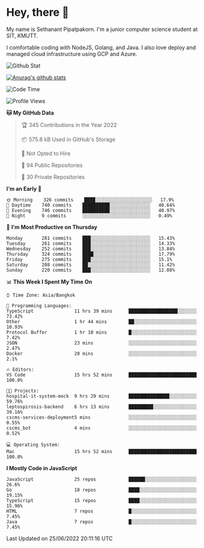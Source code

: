 # Hey, there 🙌
My name is Sethanant Pipatpakorn. I'm a junior computer science student at SIT, KMUTT.

I comfortable coding with NodeJS, Golang, and Java. I also love deploy and managed cloud infrastructure using GCP and Azure.

![Github Stat](https://github-profile-summary-cards.vercel.app/api/cards/profile-details?username=thetkpark&theme=dracula)

[![Anurag's github stats](https://github-readme-stats.vercel.app/api?username=thetkpark&count_private=true&show_icons=true&theme=tokyonight)](https://github.com/anuraghazra/github-readme-stats)

<!--START_SECTION:waka-->
![Code Time](http://img.shields.io/badge/Code%20Time-0%20secs-blue)

![Profile Views](http://img.shields.io/badge/Profile%20Views-8-blue)

**🐱 My GitHub Data** 

> 🏆 345 Contributions in the Year 2022
 > 
> 📦 575.8 kB Used in GitHub's Storage 
 > 
> 🚫 Not Opted to Hire
 > 
> 📜 94 Public Repositories 
 > 
> 🔑 30 Private Repositories  
 > 
**I'm an Early 🐤** 

```text
🌞 Morning    326 commits    ████░░░░░░░░░░░░░░░░░░░░░   17.9% 
🌆 Daytime    740 commits    ██████████░░░░░░░░░░░░░░░   40.64% 
🌃 Evening    746 commits    ██████████░░░░░░░░░░░░░░░   40.97% 
🌙 Night      9 commits      ░░░░░░░░░░░░░░░░░░░░░░░░░   0.49%

```
📅 **I'm Most Productive on Thursday** 

```text
Monday       281 commits    ███░░░░░░░░░░░░░░░░░░░░░░   15.43% 
Tuesday      261 commits    ███░░░░░░░░░░░░░░░░░░░░░░   14.33% 
Wednesday    252 commits    ███░░░░░░░░░░░░░░░░░░░░░░   13.84% 
Thursday     324 commits    ████░░░░░░░░░░░░░░░░░░░░░   17.79% 
Friday       275 commits    ███░░░░░░░░░░░░░░░░░░░░░░   15.1% 
Saturday     208 commits    ██░░░░░░░░░░░░░░░░░░░░░░░   11.42% 
Sunday       220 commits    ███░░░░░░░░░░░░░░░░░░░░░░   12.08%

```


📊 **This Week I Spent My Time On** 

```text
⌚︎ Time Zone: Asia/Bangkok

💬 Programming Languages: 
TypeScript               11 hrs 39 mins      ██████████████████░░░░░░░   73.42% 
Other                    1 hr 44 mins        ██░░░░░░░░░░░░░░░░░░░░░░░   10.93% 
Protocol Buffer          1 hr 10 mins        █░░░░░░░░░░░░░░░░░░░░░░░░   7.42% 
JSON                     23 mins             ░░░░░░░░░░░░░░░░░░░░░░░░░   2.47% 
Docker                   20 mins             ░░░░░░░░░░░░░░░░░░░░░░░░░   2.1%

🔥 Editors: 
VS Code                  15 hrs 52 mins      █████████████████████████   100.0%

🐱‍💻 Projects: 
hospital-it-system-mock  9 hrs 29 mins       ███████████████░░░░░░░░░░   59.76% 
leptospirosis-backend    6 hrs 13 mins       █████████░░░░░░░░░░░░░░░░   39.16% 
cscms-services-deployment5 mins              ░░░░░░░░░░░░░░░░░░░░░░░░░   0.55% 
cscms_bot                4 mins              ░░░░░░░░░░░░░░░░░░░░░░░░░   0.52%

💻 Operating System: 
Mac                      15 hrs 52 mins      █████████████████████████   100.0%

```

**I Mostly Code in JavaScript** 

```text
JavaScript               25 repos            ██████░░░░░░░░░░░░░░░░░░░   26.6% 
Go                       18 repos            ████░░░░░░░░░░░░░░░░░░░░░   19.15% 
TypeScript               15 repos            ████░░░░░░░░░░░░░░░░░░░░░   15.96% 
HTML                     7 repos             █░░░░░░░░░░░░░░░░░░░░░░░░   7.45% 
Java                     7 repos             █░░░░░░░░░░░░░░░░░░░░░░░░   7.45%

```



 Last Updated on 25/06/2022 20:11:16 UTC
<!--END_SECTION:waka-->
